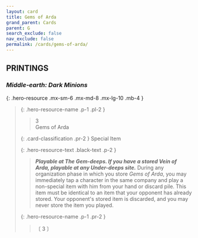 ```yaml
---
layout: card
title: Gems of Arda
grand_parent: Cards
parent: G
search_exclude: false
nav_exclude: false
permalink: /cards/gems-of-arda/
---
```


## PRINTINGS


### _Middle-earth: Dark Minions_

{: .hero-resource .mx-sm-6 .mx-md-8 .mx-lg-10 .mb-4 }
> {: .hero-resource-name .p-1 .pl-2 }
> > <div class="card-mp">3</div>
> > <div class="card-name">Gems of Arda</div>
>
> {: .card-classification .pr-2 }
> Special Item
>
> {: .hero-resource-text .black-text .p-2 }
> > ***Playable at The Gem-deeps. If you have a stored Vein of Arda, playable at any Under-deeps site.*** During any organization phase in which you store _Gems of Arda_, you may immediately tap a character in the same company and play a non-special item with him from your hand or discard pile. This item must be identical to an item that your opponent has already stored. Your opponent's stored item is discarded, and you may never store the item you played.  
> 
> {: .hero-resource-name .p-1 .pr-2 }
> > <div class="card-shield"></div>
> > <div class="card-corruption">〔 3 〕</div>
